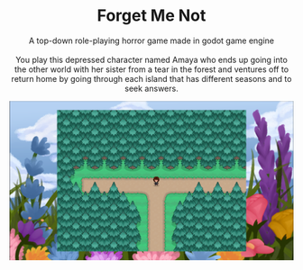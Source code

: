 <h1 align=center>
  Forget Me Not
</h1>
<p align=center>
  A top-down role-playing horror game made in godot game engine<br/><br/>
  You play this depressed character named Amaya who ends up going into the other world with her sister from a tear in the forest and ventures off to return home by going through each island that has different seasons and to seek answers.
</p>
<img src='https://github.com/Pengling1472/Forget-Me-Not/blob/main/Game/assets/Random/FMN%20Screenshot.png' align=center />
